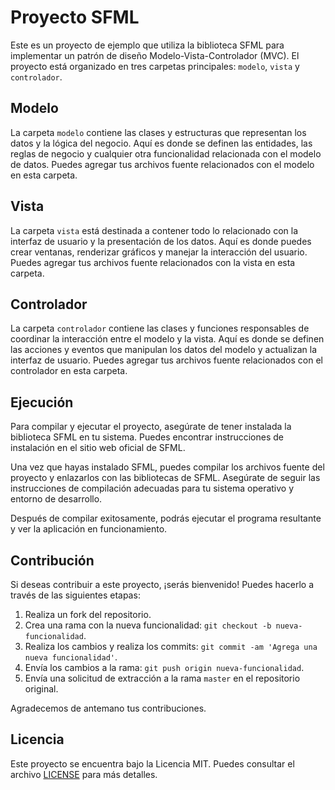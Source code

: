 # Proyecto SFML

Este es un proyecto de ejemplo que utiliza la biblioteca SFML para implementar un patrón de diseño Modelo-Vista-Controlador (MVC). El proyecto está organizado en tres carpetas principales: `modelo`, `vista` y `controlador`.

## Modelo

La carpeta `modelo` contiene las clases y estructuras que representan los datos y la lógica del negocio. Aquí es donde se definen las entidades, las reglas de negocio y cualquier otra funcionalidad relacionada con el modelo de datos. Puedes agregar tus archivos fuente relacionados con el modelo en esta carpeta.

## Vista

La carpeta `vista` está destinada a contener todo lo relacionado con la interfaz de usuario y la presentación de los datos. Aquí es donde puedes crear ventanas, renderizar gráficos y manejar la interacción del usuario. Puedes agregar tus archivos fuente relacionados con la vista en esta carpeta.

## Controlador

La carpeta `controlador` contiene las clases y funciones responsables de coordinar la interacción entre el modelo y la vista. Aquí es donde se definen las acciones y eventos que manipulan los datos del modelo y actualizan la interfaz de usuario. Puedes agregar tus archivos fuente relacionados con el controlador en esta carpeta.

## Ejecución

Para compilar y ejecutar el proyecto, asegúrate de tener instalada la biblioteca SFML en tu sistema. Puedes encontrar instrucciones de instalación en el sitio web oficial de SFML.

Una vez que hayas instalado SFML, puedes compilar los archivos fuente del proyecto y enlazarlos con las bibliotecas de SFML. Asegúrate de seguir las instrucciones de compilación adecuadas para tu sistema operativo y entorno de desarrollo.

Después de compilar exitosamente, podrás ejecutar el programa resultante y ver la aplicación en funcionamiento.

## Contribución

Si deseas contribuir a este proyecto, ¡serás bienvenido! Puedes hacerlo a través de las siguientes etapas:

1. Realiza un fork del repositorio.
2. Crea una rama con la nueva funcionalidad: `git checkout -b nueva-funcionalidad`.
3. Realiza los cambios y realiza los commits: `git commit -am 'Agrega una nueva funcionalidad'`.
4. Envía los cambios a la rama: `git push origin nueva-funcionalidad`.
5. Envía una solicitud de extracción a la rama `master` en el repositorio original.

Agradecemos de antemano tus contribuciones.

## Licencia

Este proyecto se encuentra bajo la Licencia MIT. Puedes consultar el archivo [LICENSE](LICENSE) para más detalles.
